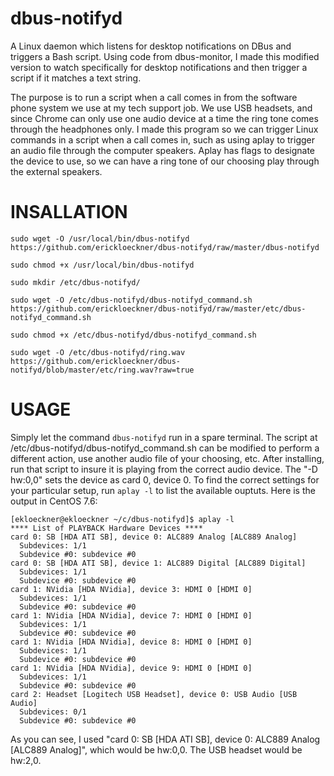 # dbus-notifyd
A Linux daemon which listens for desktop notifications on DBus and triggers a Bash script. Using code from dbus-monitor, I made this modified version to watch specifically for desktop notifications and then trigger a script if it matches a text string.

The purpose is to run a script when a call comes in from the software phone system we use at my tech support job. We use USB headsets, and since Chrome can only use one audio device at a time the ring tone comes through the headphones only. I made this program so we can trigger Linux commands in a script when a call comes in, such as using aplay to trigger an audio file through the computer speakers. Aplay has flags to designate the device to use, so we can have a ring tone of our choosing play through the external speakers.

# INSALLATION

```
sudo wget -O /usr/local/bin/dbus-notifyd https://github.com/erickloeckner/dbus-notifyd/raw/master/dbus-notifyd
```

```
sudo chmod +x /usr/local/bin/dbus-notifyd
```

```
sudo mkdir /etc/dbus-notifyd/
```

```
sudo wget -O /etc/dbus-notifyd/dbus-notifyd_command.sh https://github.com/erickloeckner/dbus-notifyd/raw/master/etc/dbus-notifyd_command.sh
```

```
sudo chmod +x /etc/dbus-notifyd/dbus-notifyd_command.sh
```

```
sudo wget -O /etc/dbus-notifyd/ring.wav https://github.com/erickloeckner/dbus-notifyd/blob/master/etc/ring.wav?raw=true
```

# USAGE

Simply let the command ```dbus-notifyd``` run in a spare terminal. The script at /etc/dbus-notifyd/dbus-notifyd_command.sh can be modified to perform a different action, use another audio file of your choosing, etc. After installing, run that script to insure it is playing from the correct audio device. The "-D hw:0,0" sets the device as card 0, device 0. To find the correct settings for your particular setup, run ```aplay -l``` to list the available ouptuts. Here is the output in CentOS 7.6:
```
[ekloeckner@ekloeckner ~/c/dbus-notifyd]$ aplay -l
**** List of PLAYBACK Hardware Devices ****
card 0: SB [HDA ATI SB], device 0: ALC889 Analog [ALC889 Analog]
  Subdevices: 1/1
  Subdevice #0: subdevice #0
card 0: SB [HDA ATI SB], device 1: ALC889 Digital [ALC889 Digital]
  Subdevices: 1/1
  Subdevice #0: subdevice #0
card 1: NVidia [HDA NVidia], device 3: HDMI 0 [HDMI 0]
  Subdevices: 1/1
  Subdevice #0: subdevice #0
card 1: NVidia [HDA NVidia], device 7: HDMI 0 [HDMI 0]
  Subdevices: 1/1
  Subdevice #0: subdevice #0
card 1: NVidia [HDA NVidia], device 8: HDMI 0 [HDMI 0]
  Subdevices: 1/1
  Subdevice #0: subdevice #0
card 1: NVidia [HDA NVidia], device 9: HDMI 0 [HDMI 0]
  Subdevices: 1/1
  Subdevice #0: subdevice #0
card 2: Headset [Logitech USB Headset], device 0: USB Audio [USB Audio]
  Subdevices: 0/1
  Subdevice #0: subdevice #0
  ```
  
  As you can see, I used "card 0: SB [HDA ATI SB], device 0: ALC889 Analog [ALC889 Analog]", which would be hw:0,0. The USB headset would be hw:2,0.
